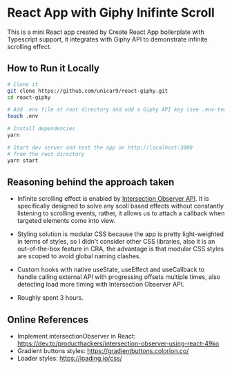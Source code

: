 # React App with Giphy Inifinte Scroll

This is a mini React app created by Create React App boilerplate with Typescript support, it integrates with Giphy API to demonstrate infinite scrolling effect.

## How to Run it Locally

```sh
# Clone it
git clone https://github.com/unicar9/react-giphy.git
cd react-giphy

# Add .env file at root directory and add a Giphy API key (see .env-template)
touch .env

# Install dependencies
yarn

# Start dev server and test the app on http://localhost:3000
# from the root directory
yarn start
```

## Reasoning behind the approach taken

- Infinite scrolling effect is enabled by [Intersection Observer API](https://developer.mozilla.org/en-US/docs/Web/API/Intersection_Observer_API). It is specifically designed to solve any scoll based effects without constantly listening to scrolling events, rather, it allows us to attach a callback when targeted elements come into view.

- Styling solution is modular CSS because the app is pretty light-weighted in terms of styles, so I didn't consider other CSS libraries, also it is an out-of-the-box feature in CRA, the advantage is that modular CSS styles are scoped to avoid global naming clashes.

- Custom hooks with native useState, useEffect and useCallback to handle calling external API with progressing offsets multiple times, also detecting load more timing with Intersection Observer API.

- Roughly spent 3 hours.

## Online References

- Implement intersectionObserver in React: https://dev.to/producthackers/intersection-observer-using-react-49ko
- Gradient buttons styles: https://gradientbuttons.colorion.co/
- Loader styles: https://loading.io/css/

